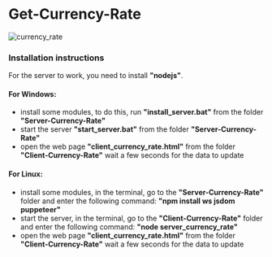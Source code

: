 # Get-Currency-Rate
![currency_rate](https://user-images.githubusercontent.com/46265118/234101803-ea45b986-cae9-4782-860f-9c0748a7b9be.jpg)
### Installation instructions
For the server to work, you need to install **"nodejs"**.
#### For Windows:
- install some modules, to do this, run **"install_server.bat"** from the folder **"Server-Currency-Rate"**
- start the server **"start_server.bat"** from the folder **"Server-Currency-Rate"**
- open the web page **"client_currency_rate.html"** from the folder **"Client-Currency-Rate"** wait a few seconds for the data to update
#### For Linux:
- install some modules, in the terminal, go to the **"Server-Currency-Rate"** folder and enter the following command: **"npm install ws jsdom puppeteer"**
- start the server, in the terminal, go to the **"Client-Currency-Rate"** folder and enter the following command: **"node server_currency_rate"**
- open the web page **"client_currency_rate.html"** from the folder **"Client-Currency-Rate"** wait a few seconds for the data to update
